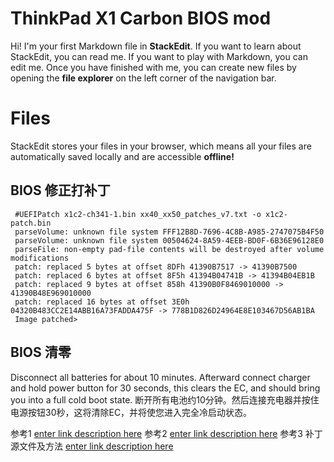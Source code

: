 # ThinkPad X1 Carbon BIOS mod

Hi! I'm your first Markdown file in **StackEdit**. If you want to learn about StackEdit, you can read me. If you want to play with Markdown, you can edit me. Once you have finished with me, you can create new files by opening the **file explorer** on the left corner of the navigation bar.


# Files

StackEdit stores your files in your browser, which means all your files are automatically saved locally and are accessible **offline!**

## BIOS 修正打补丁

     #UEFIPatch x1c2-ch341-1.bin xx40_xx50_patches_v7.txt -o x1c2-patch.bin 
     parseVolume: unknown file system FFF12B8D-7696-4C8B-A985-2747075B4F50  
     parseVolume: unknown file system 00504624-8A59-4EEB-BD0F-6B36E96128E0  
     parseFile: non-empty pad-file contents will be destroyed after volume modifications
     patch: replaced 5 bytes at offset 8DFh 41390B7517 -> 41390B7500
     patch: replaced 6 bytes at offset 8F5h 41394B04741B -> 41394B04EB1B
     patch: replaced 9 bytes at offset 858h 41390B0F8469010000 -> 41390B48E969010000
     patch: replaced 16 bytes at offset 3E0h 04320B483CC2E14ABB16A73FADDA475F -> 778B1D826D24964E8E103467D56AB1BA
     Image patched>


##  BIOS 清零
Disconnect all batteries for about 10 minutes. Afterward connect charger and hold power button for 30 seconds, this clears the EC, and should bring you into a full cold boot state.
断开所有电池约10分钟。然后连接充电器并按住电源按钮30秒，这将清除EC，并将使您进入完全冷启动状态。


参考1
[enter link description here](https://github.com/simprecicchiani/ThinkPad-T460s-macOS-OpenCore/blob/master/Guides/Bios-Mod.md)
参考2
[enter link description here](https://github.com/simprecicchiani/ThinkPad-T460s-macOS-OpenCore/blob/master/Guides/Bios-Mod.md)
参考3 补丁源文件及方法
[enter link description here](https://github.com/digmorepaka/thinkpad-firmware-patches)
